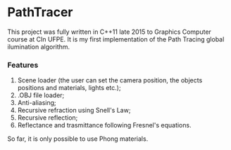 # PathTracer

This project was fully written in C++11 late 2015 to Graphics Computer course at CIn UFPE. It is my first implementation of the Path Tracing global ilumination algorithm.

### Features ###

1. Scene loader (the user can set the camera position, the objects positions and materials, lights etc.);
2. .OBJ file loader;
3. Anti-aliasing;
4. Recursive refraction using Snell's Law;
5. Recursive reflection;
6. Reflectance and trasmittance following Fresnel's equations.

So far, it is only possible to use Phong materials.
